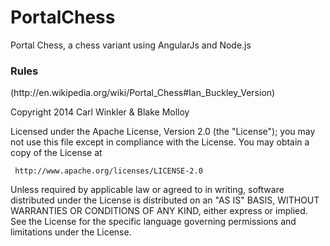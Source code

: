 PortalChess
======================

Portal Chess, a chess variant 
using AngularJs and Node.js


<h3>Rules</h3>
(http://en.wikipedia.org/wiki/Portal_Chess#Ian_Buckley_Version)

 Copyright 2014 Carl Winkler & Blake Molloy

   Licensed under the Apache License, Version 2.0 (the "License");
   you may not use this file except in compliance with the License.
   You may obtain a copy of the License at

     http://www.apache.org/licenses/LICENSE-2.0

   Unless required by applicable law or agreed to in writing, software
   distributed under the License is distributed on an "AS IS" BASIS,
   WITHOUT WARRANTIES OR CONDITIONS OF ANY KIND, either express or implied.
   See the License for the specific language governing permissions and
   limitations under the License.